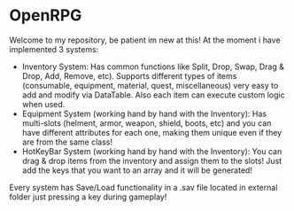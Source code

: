 # OpenRPG
Welcome to my repository, be patient im new at this!
At the moment i have implemented 3 systems:

- Inventory System:
  Has common functions like Split, Drop, Swap, Drag & Drop, Add, Remove, etc). Supports different types of items (consumable, equipment, material, quest, miscellaneous) very easy to add and modify via DataTable. Also each item can execute custom logic when used. 
- Equipment System (working hand by hand with the Inventory):
  Has multi-slots (helment, armor, weapon, shield, boots, etc) and you can have different attributes for each one, making them unique even if they are from the same class!
- HotKeyBar System (working hand by hand with the Inventory): You can drag & drop items from the inventory and assign them to the slots! Just add the keys that you want to an array and it will be generated!

Every system has Save/Load functionality in a .sav file located in external folder just pressing a key during gameplay!
